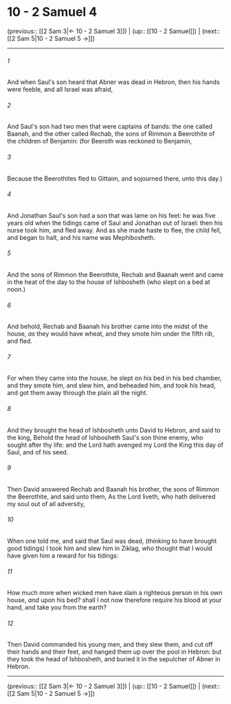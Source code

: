 # 10 - 2 Samuel 4

(previous:: [[2 Sam 3|← 10 - 2 Samuel 3]]) | (up:: [[10 - 2 Samuel]]) | (next:: [[2 Sam 5|10 - 2 Samuel 5 →]])

***


###### 1 
And when Saul's son heard that Abner was dead in Hebron, then his hands were feeble, and all Israel was afraid, 

###### 2 
And Saul's son had two men that were captains of bands: the one called Baanah, and the other called Rechab, the sons of Rimmon a Beerothite of the children of Benjamin: (for Beeroth was reckoned to Benjamin, 

###### 3 
Because the Beerothites fled to Gittaim, and sojourned there, unto this day.) 

###### 4 
And Jonathan Saul's son had a son that was lame on his feet: he was five years old when the tidings came of Saul and Jonathan out of Israel: then his nurse took him, and fled away. And as she made haste to flee, the child fell, and began to halt, and his name was Mephibosheth. 

###### 5 
And the sons of Rimmon the Beerothite, Rechab and Baanah went and came in the heat of the day to the house of Ishbosheth (who slept on a bed at noon.) 

###### 6 
And behold, Rechab and Baanah his brother came into the midst of the house, _as_ they would have wheat, and they smote him under the fifth _rib_, and fled. 

###### 7 
For when they came into the house, he slept on his bed in his bed chamber, and they smote him, and slew him, and beheaded him, and took his head, and got them away through the plain all the night. 

###### 8 
And they brought the head of Ishbosheth unto David to Hebron, and said to the king, Behold the head of Ishbosheth Saul's son thine enemy, who sought after thy life: and the Lord hath avenged my Lord the King this day of Saul, and of his seed. 

###### 9 
Then David answered Rechab and Baanah his brother, the sons of Rimmon the Beerothite, and said unto them, As the Lord liveth, who hath delivered my soul out of all adversity, 

###### 10 
When one told me, and said that Saul was dead, (thinking to have brought good tidings) I took him and slew him in Ziklag, who thought that I would have given him a reward for his tidings: 

###### 11 
How much more when wicked men have slain a righteous person in his own house, _and_ upon his bed? shall I not now therefore require his blood at your hand, and take you from the earth? 

###### 12 
Then David commanded his young men, and they slew them, and cut off their hands and their feet, and hanged them up over the pool in Hebron: but they took the head of Ishbosheth, and buried it in the sepulcher of Abner in Hebron.

***

(previous:: [[2 Sam 3|← 10 - 2 Samuel 3]]) | (up:: [[10 - 2 Samuel]]) | (next:: [[2 Sam 5|10 - 2 Samuel 5 →]])
